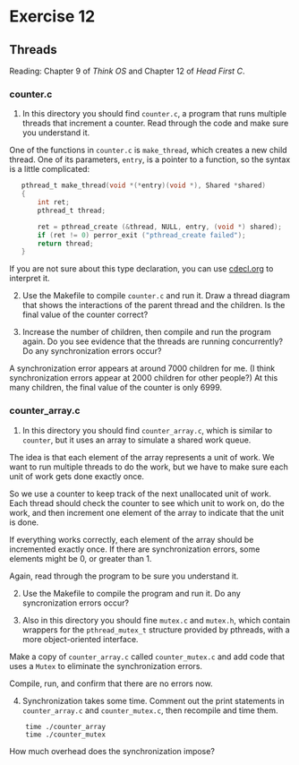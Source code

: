 # Exercise 12
## Threads

Reading: Chapter 9 of *Think OS* and Chapter 12 of *Head First C*.

### counter.c

1) In this directory you should find `counter.c`, a program that runs
multiple threads that increment a counter.  Read through the code and
make sure you understand it.

One of the functions in `counter.c` is `make_thread`, which
creates a new child thread.  One of its parameters, `entry`, is
a pointer to a function, so the syntax is a little complicated:

 ```C
    pthread_t make_thread(void *(*entry)(void *), Shared *shared)
    {
        int ret;
        pthread_t thread;

        ret = pthread_create (&thread, NULL, entry, (void *) shared);
        if (ret != 0) perror_exit ("pthread_create failed");
        return thread;
    }
 ```

If you are not sure about this type declaration, you can use
[cdecl.org](http://cdecl.org) to interpret it.


2) Use the Makefile to compile `counter.c` and run it.  Draw a thread
diagram that shows the interactions of the parent thread and the children.
Is the final value of the counter correct?

3) Increase the number of children, then compile and run the program again.
Do you see evidence that the threads are running concurrently?  Do any
synchronization errors occur?

A synchronization error appears at around 7000 children for me. (I think synchronization errors appear at 2000 children for other people?) At this many children, the final value of the counter is only 6999.


### counter_array.c

1) In this directory you should find `counter_array.c`, which is similar
to `counter`, but it uses an array to simulate a shared work queue.

The idea is that each element of the array represents a unit of work.
We want to run multiple threads to do the work, but we have to make sure
each unit of work gets done exactly once.

So we use a counter to keep track of the next unallocated unit of
work.  Each thread should check the counter to see which unit to
work on, do the work, and then increment one element of the array
to indicate that the unit is done.

If everything works correctly, each element of the array should be
incremented exactly once.  If there are synchronization errors, some
elements might be 0, or greater than 1.

Again, read through the program to be sure you understand it.

2) Use the Makefile to compile the program and run it.  Do any
syncronization errors occur?

3) Also in this directory you should fine `mutex.c` and `mutex.h`, which
contain wrappers for the `pthread_mutex_t` structure provided by pthreads,
with a more object-oriented interface.

Make a copy of `counter_array.c` called `counter_mutex.c` and
add code that uses a `Mutex` to eliminate the synchronization errors.

Compile, run, and confirm that there are no errors now.

4) Synchronization takes some time.  Comment out the print statements
in `counter_array.c` and `counter_mutex.c`, then recompile and time them.

```
    time ./counter_array
    time ./counter_mutex
```

How much overhead does the synchronization impose?



